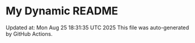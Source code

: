 # My Dynamic README
Updated at: Mon Aug 25 18:31:35 UTC 2025
This file was auto-generated by GitHub Actions.

